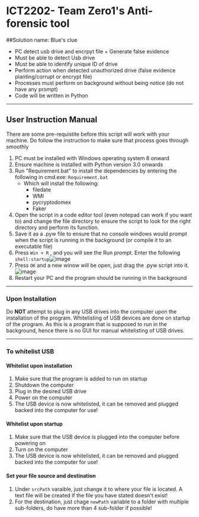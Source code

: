# ICT2202- Team Zero1's Anti-forensic tool
##Solution name: Blue's clue
- PC detect usb drive and encrpyt file + Generate false evidence
- Must be able to detect Usb drive
- Must be able to identify unique ID of drive
- Perform action when detected unauthorized drive (false evidence planting/corrupt or encrypt file)
- Processes must perform on background without being notice (do not have any prompt)
- Code will be written in Python 

---

## User Instruction Manual
There are some pre-requistite before this script will work with your machine. Do follow the instruction to make sure that process goes through smoothly
1. PC must be installed with Windows operating system 8 onward
2. Ensure machine is installed with Python version 3.0 onwards
3. Run "Requirement.bat" to install the dependencies by entering the following in cmd.exe: `Requirement.bat`
   - Which will install the following: 
      - filedate  
      - WMI
      - pycryptodomex
      - Faker
4. Open the script in a code editor tool (even notepad can work if you want to) and change the file directory to ensure the script to look for the right directory and perform its function.
5. Save it as a .pyw file to ensure that no console windows would prompt when the script is running in the background (or compile it to an executable file)
6. Press `Win + R` , and you will see the Run prompt. Enter the following `shell:startup`![image](https://user-images.githubusercontent.com/24997390/197673717-8905ad4c-fb5f-4118-ac91-7dee69204a8f.png)
7. Press `OK` and a new winow will be open, just drag the .pyw script into it.![image](https://user-images.githubusercontent.com/24997390/197674255-8bd3ddf4-fc8b-4738-bf0a-81111499476a.png)
8. Restart your PC and the program should be running in the background

---

### Upon Installation
Do **NOT** attempt to plug in any USB drives into the computer upon the installation of the program. Whitelisting of USB devices are done on startup of the program. As this is a program that is supposed to run in the background, hence there is no GUI for manual whitelisting of USB drives. 

---

### To whitelist USB 
#### Whitelist upon installation
1. Make sure that the program is added to run on startup
2. Shutdown the computer
3. Plug in the desired USB drive
4. Power on the computer
5. The USB device is now whitelisted, it can be removed and plugged backed into the computer for use!

#### Whitelist upon startup
1. Make sure that the USB device is plugged into the computer before powering on
2. Turn on the computer
3. The USB device is now whitelisted, it can be removed and plugged backed into the computer for use!

#### Set your file source and destination
1. Under `srcPath` varaible,  just change it to where your file is located. A text file will be created if the file you have stated doesn't exist!
2. For the destination, just chage `newPath` variable to a folder with multiple sub-folders, do have more than 4 sub-folder if possible!
